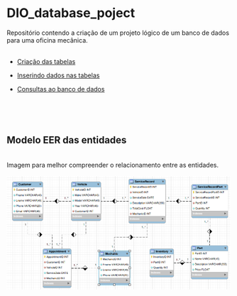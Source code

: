 # DIO_database_poject
Repositório contendo a criação de um projeto lógico de um banco de dados para uma oficina mecânica.
<br>
<br>

- [Criação das tabelas](/car_garage_tables_creation.sql)

- [Inserindo dados nas tabelas](/car_garage_tables_insert.sql)

- [Consultas ao banco de dados](/car_garage_queries.sql)


<br>
<br>
<br>


<h2>Modelo EER das entidades</h2>
<br>
Imagem para melhor compreender o relacionamento entre as entidades.
<br>
<br>
<img src = "EER_schema.png">
